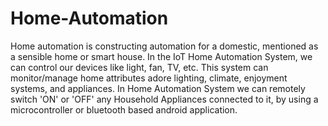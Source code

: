 # Home-Automation
Home automation is constructing automation for a domestic, mentioned as a sensible home or smart house. In the IoT Home Automation System, we can control our devices like light, fan, TV, etc.
This system can monitor/manage home attributes adore lighting, climate, enjoyment systems, and appliances.
In Home Automation System we can remotely switch 'ON' or 'OFF' any Household Appliances connected to it, by using a microcontroller or bluetooth based android application.
